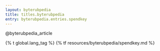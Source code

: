 ```yaml
---
layout: byterubpedia
title: titles.byterubpedia
entry: byterubpedia.entries.spendkey
---
```


@byterubpedia_article

{% t global.lang_tag %}
{% tf resources/byterubpedia/spendkey.md %}
